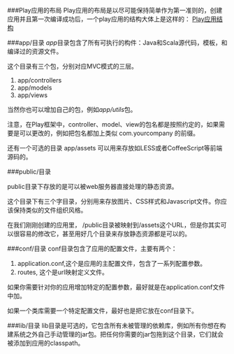 ###Play应用的布局
Play应用的布局是以尽可能保持简单作为第一准则的，创建应用并且第一次编译成功后，一个play应用的结构大体上是这样的：
[Play应用结构](!../assets/applayout.png)

###app/目录
*app*目录包含了所有可执行的构件：Java和Scala源代码，模板，和编译过的资源文件。

这个目录有三个包，分别对应MVC模式的三层。

1. app/controllers
2. app/models
3. app/views

当然你也可以增加自己的包，例如*app/utils*包。

注意，在Play框架中，controller、model、view的包名都是按照约定的，如果需要是可以更改的，例如把包名都加上类似 com.yourcompany 的前缀。

还有一个可选的目录 app/assets 可以用来存放如LESS或者CoffeeScript等前端源码的。

###public/目录

public目录下存放的是可以被web服务器直接处理的静态资源。

这个目录下有三个字目录，分别用来存放图片、CSS样式和Javascript文件。你应该保持类似的文件组织风格。

在我们刚刚创建的应用里， /public目录被映射到/assets这个URL，但是你其实可以很容易的修改它，甚至用好几个目录来存放静态资源都是可以的。

###conf/目录
conf目录包含了应用的配置文件，主要有两个：
1. application.conf,这个是应用的主配置文件，包含了一系列配置参数。
2. routes, 这个是url映射定义文件。

如果你需要针对你的应用增加特定的配置参数，最好就是在application.conf文件中加。

如果一个类库需要一个特定配置文件，最好也是把它放在conf目录下。

###lib/目录
lib目录是可选的，它包含所有未被管理的依赖库，例如所有你想在构建系统之外自己手动管理的jar包。把任何你需要的jar包拖到这个目录，它们就会被添加到应用的classpath。

